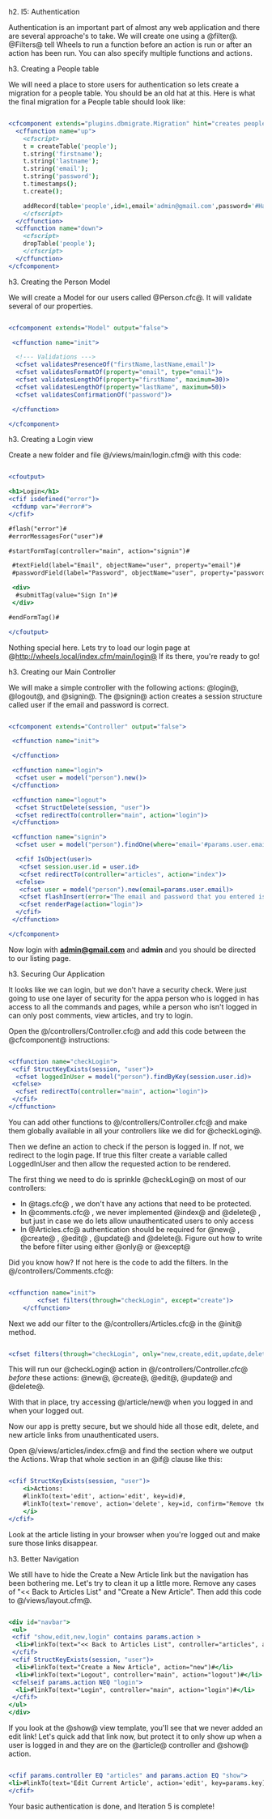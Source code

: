 h2. I5: Authentication

Authentication is an important part of almost any web application
and there are several approache's to take. We will create one using
a @filter@. @Filters@ tell Wheels to run a function before an
action is run or after an action has been run. You can also specify
multiple functions and actions.

h3. Creating a People table

We will need a place to store users for authentication so lets
create a migration for a people table. You should be an old hat at
this. Here is what the final migration for a People table should
look like:

```cfm

<cfcomponent extends="plugins.dbmigrate.Migration" hint="creates people table">
  <cffunction name="up">
    <cfscript>
    t = createTable('people');
    t.string('firstname');
    t.string('lastname');
    t.string('email');
    t.string('password');
    t.timestamps();
    t.create();

    addRecord(table='people',id=1,email='admin@gmail.com',password='#Hash("admin")#');
    </cfscript>
  </cffunction>
  <cffunction name="down">
    <cfscript>
    dropTable('people');
    </cfscript>
  </cffunction>
</cfcomponent>

```

h3. Creating the Person Model

We will create a Model for our users called @Person.cfc@. It will
validate several of our properties.

```cfm

<cfcomponent extends="Model" output="false">

 <cffunction name="init">

  <!--- Validations --->
  <cfset validatesPresenceOf("firstName,lastName,email")>
  <cfset validatesFormatOf(property="email", type="email")>
  <cfset validatesLengthOf(property="firstName", maximum=30)>
  <cfset validatesLengthOf(property="lastName", maximum=50)>
  <cfset validatesConfirmationOf("password")>

 </cffunction>

</cfcomponent>

```

h3. Creating a Login view

Create a new folder and file @/views/main/login.cfm@ with this
code:

```cfm

<cfoutput>

<h1>Login</h1>
<cfif isdefined("error")>
 <cfdump var="#error#">
</cfif>

#flash("error")#
#errorMessagesFor("user")#

#startFormTag(controller="main", action="signin")#

 #textField(label="Email", objectName="user", property="email")#
 #passwordField(label="Password", objectName="user", property="password")#

 <div>
  #submitTag(value="Sign In")#
 </div>

#endFormTag()#

</cfoutput>

```

Nothing special here. Lets try to load our login page at
@http://wheels.local/index.cfm/main/login@ If its there, you're
ready to go!

h3. Creating our Main Controller

We will make a simple controller with the following actions:
@login@, @logout@, and @signin@. The @signin@ action creates a
session structure called user if the email and password is
correct.

```cfm

<cfcomponent extends="Controller" output="false">

 <cffunction name="init">

 </cffunction>

 <cffunction name="login">
  <cfset user = model("person").new()>
 </cffunction>

 <cffunction name="logout">
  <cfset StructDelete(session, "user")>
  <cfset redirectTo(controller="main", action="login")>
 </cffunction>

 <cffunction name="signin">
  <cfset user = model("person").findOne(where="email='#params.user.email#' AND password='#hash(params.user.password)#'")>

  <cfif IsObject(user)>
   <cfset session.user.id = user.id>
   <cfset redirectTo(controller="articles", action="index")>
  <cfelse>
   <cfset user = model("person").new(email=params.user.email)>
   <cfset flashInsert(error="The email and password that you entered is not valid.")>
   <cfset renderPage(action="login")>
  </cfif>
 </cffunction>

</cfcomponent>

```

Now login with **admin@gmail.com** and **admin** and you should be
directed to our listing page.

h3. Securing Our Application

It looks like we can login, but we don't have a security check.
Were just going to use one layer of security for the appa person
who is logged in has access to all the commands and pages, while a
person who isn't logged in can only post comments, view articles,
and try to login.

Open the @/controllers/Controller.cfc@ and add this code between
the @cfcomponent@ instructions:

```cfm

<cffunction name="checkLogin">
 <cfif StructKeyExists(session, "user")>
  <cfset loggedInUser = model("person").findByKey(session.user.id)>
 <cfelse>
  <cfset redirectTo(controller="main", action="login")>
 </cfif>
</cffunction>

```

You can add other functions to @/controllers/Controller.cfc@ and
make them globally available in all your controllers like we did
for @checkLogin@.

Then we define an action to check if the person is logged in. If
not, we redirect to the login page. If true this filter create a
variable called LoggedInUser and then allow the requested action to
be rendered.

The first thing we need to do is sprinkle @checkLogin@ on most of
our controllers:

-   In @tags.cfc@ , we don't have any actions that need to be
    protected.
-   In @comments.cfc@ , we never implemented @index@ and @delete@ ,
    but just in case we do lets allow unauthenticated users to only
    access
-   In @Articles.cfc@ authentication should be required for @new@ ,
    @create@ , @edit@ , @update@ and @delete@. Figure out how to write
    the before filter using either @only@ or @except@

Did you know how? If not here is the code to add the filters. In
the @/controllers/Comments.cfc@:

```cfm

<cffunction name="init">
        <cfset filters(through="checkLogin", except="create")>
    </cffunction>

```

Next we add our filter to the @/controllers/Articles.cfc@ in the
@init@ method.

```cfm

<cfset filters(through="checkLogin", only="new,create,edit,update,delete")>

```

This will run our @checkLogin@ action in
@/controllers/Controller.cfc@ *before* these actions: @new@,
@create@, @edit@, @update@ and @delete@.

With that in place, try accessing @/article/new@ when you logged in
and when your logged out.

Now our app is pretty secure, but we should hide all those edit,
delete, and new article links from unauthenticated users.

Open @/views/articles/index.cfm@ and find the section where we
output the Actions. Wrap that whole section in an @if@ clause like
this:

```cfm

<cfif StructKeyExists(session, "user")>
    <i>Actions:
    #linkTo(text='edit', action='edit', key=id)#,
    #linkTo(text='remove', action='delete', key=id, confirm="Remove the article '#title#'?")# 
    </i>
</cfif>

```

Look at the article listing in your browser when you're logged out
and make sure those links disappear.

h3. Better Navigation

We still have to hide the Create a New Article link but the
navigation has been bothering me. Let's try to clean it up a little
more. Remove any cases of "<< Back to Articles List" and "Create a
New Article". Then add this code to @/views/layout.cfm@.

```cfm

<div id="navbar">
 <ul>
 <cfif "show,edit,new,login" contains params.action >
  <li>#linkTo(text="<< Back to Articles List", controller="articles", action="index")#</li>
 </cfif>
 <cfif StructKeyExists(session, "user")>
  <li>#linkTo(text="Create a New Article", action="new")#</li>
  <li>#linkTo(text="Logout", controller="main", action="logout")#</li>
 <cfelseif params.action NEQ "login">
  <li>#linkTo(text="Login", controller="main", action="login")#</li>
 </cfif>
</ul>
</div>

```

If you look at the @show@ view template, you'll see that we never
added an edit link! Let's quick add that link now, but protect it
to only show up when a user is logged in and they are on the
@article@ controller and @show@ action.

```cfm

<cfif params.controller EQ "articles" and params.action EQ "show">
<li>#linkTo(text='Edit Current Article', action='edit', key=params.key)#</li>
</cfif>

```

Your basic authentication is done, and Iteration 5 is complete!



